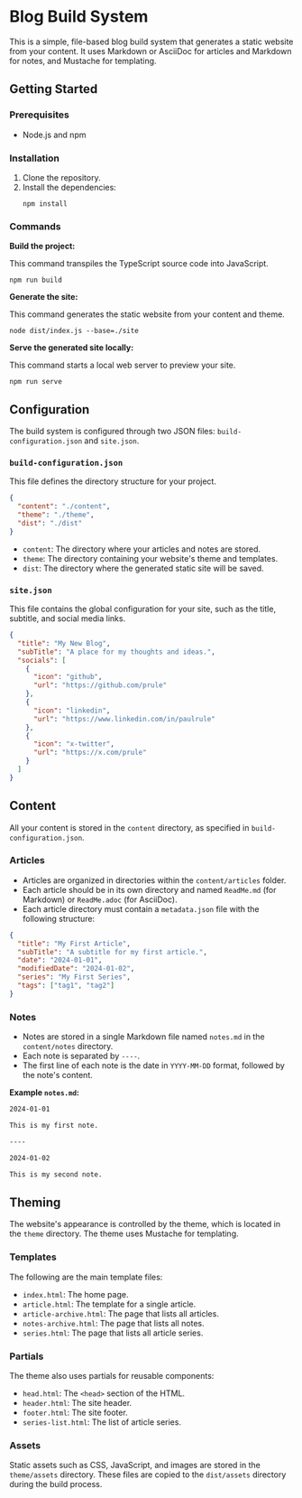 # Blog Build System

This is a simple, file-based blog build system that generates a static website from your content. It uses Markdown or AsciiDoc for articles and Markdown for notes, and Mustache for templating.

## Getting Started

### Prerequisites

- Node.js and npm

### Installation

1. Clone the repository.
2. Install the dependencies:
   ```shell
   npm install
   ```

### Commands

**Build the project:**

This command transpiles the TypeScript source code into JavaScript.

```shell
npm run build
```

**Generate the site:**

This command generates the static website from your content and theme.

```shell
node dist/index.js --base=./site
```

**Serve the generated site locally:**

This command starts a local web server to preview your site.

```shell
npm run serve
```

## Configuration

The build system is configured through two JSON files: `build-configuration.json` and `site.json`.

### `build-configuration.json`

This file defines the directory structure for your project.

```json
{
  "content": "./content",
  "theme": "./theme",
  "dist": "./dist"
}
```

- `content`: The directory where your articles and notes are stored.
- `theme`: The directory containing your website's theme and templates.
- `dist`: The directory where the generated static site will be saved.

### `site.json`

This file contains the global configuration for your site, such as the title, subtitle, and social media links.

```json
{
  "title": "My New Blog",
  "subTitle": "A place for my thoughts and ideas.",
  "socials": [
    {
      "icon": "github",
      "url": "https://github.com/prule"
    },
    {
      "icon": "linkedin",
      "url": "https://www.linkedin.com/in/paulrule"
    },
    {
      "icon": "x-twitter",
      "url": "https://x.com/prule"
    }
  ]
}
```

## Content

All your content is stored in the `content` directory, as specified in `build-configuration.json`.

### Articles

- Articles are organized in directories within the `content/articles` folder.
- Each article should be in its own directory and named `ReadMe.md` (for Markdown) or `ReadMe.adoc` (for AsciiDoc).
- Each article directory must contain a `metadata.json` file with the following structure:

```json
{
  "title": "My First Article",
  "subTitle": "A subtitle for my first article.",
  "date": "2024-01-01",
  "modifiedDate": "2024-01-02",
  "series": "My First Series",
  "tags": ["tag1", "tag2"]
}
```

### Notes

- Notes are stored in a single Markdown file named `notes.md` in the `content/notes` directory.
- Each note is separated by `----`.
- The first line of each note is the date in `YYYY-MM-DD` format, followed by the note's content.

**Example `notes.md`:**

```markdown
2024-01-01

This is my first note.

----

2024-01-02

This is my second note.
```

## Theming

The website's appearance is controlled by the theme, which is located in the `theme` directory. The theme uses Mustache for templating.

### Templates

The following are the main template files:

- `index.html`: The home page.
- `article.html`: The template for a single article.
- `article-archive.html`: The page that lists all articles.
- `notes-archive.html`: The page that lists all notes.
- `series.html`: The page that lists all article series.

### Partials

The theme also uses partials for reusable components:

- `head.html`: The `<head>` section of the HTML.
- `header.html`: The site header.
- `footer.html`: The site footer.
- `series-list.html`: The list of article series.

### Assets

Static assets such as CSS, JavaScript, and images are stored in the `theme/assets` directory. These files are copied to the `dist/assets` directory during the build process.
